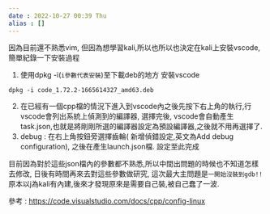 ```yaml
---
date : 2022-10-27 00:39 Thu
alias : []
---
```

因為目前還不熟悉vim, 但因為想學習kali,所以也所以也決定在kali上安裝vscode, 簡單紀錄一下安裝過程

1. 使用dpkg -i(`i參數代表安裝`)至下載deb的地方 安裝vscode
```
dpkg -i code_1.72.2-1665614327_amd63.deb
```
2. 在已經有一個cpp檔的情況下進入到vscode內之後先按下右上角的執行,行vscode會列出系統上偵測到的編譯器, 選擇完後, vscode會自動產生task.json,也就是將剛剛所選的編譯器設定為預設編譯器,之後就不用再選擇了.
3. debug : 在右上角按鈕旁選擇齒輪( 新增偵錯設定,英文為Add debug configuration), 之後在產生launch.json檔. 設定至此完成

目前因為對於這些json檔內的參數都不熟悉,所以中間出問題的時候也不知道怎樣去修改, 日後有時間再來去對這些參數做研究, 這次最大主問題是`一開始沒裝到gdb!!`原本以j為kali有內建,後來才發現原來是需要自己裝,被自己蠢了一波.


參考 : https://code.visualstudio.com/docs/cpp/config-linux